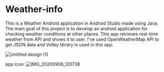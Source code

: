 # Weather-info

This is a  Weather Android application in Android Studio made using Java. The main goal of this project is to develop an android application for checking weather conditions at other places. This app retrieves real-time weather from API and shows it to user. I've used OpenWeatherMap API to get JSON data and Volley library is used in this app.


![Untitled design (1)](https://user-images.githubusercontent.com/45752419/110277421-3ce39a00-7ffb-11eb-90bb-9db8b8ca9de8.gif)

app icon:
![IMG_20200906_120738](https://user-images.githubusercontent.com/45752419/92319843-12a82400-f03a-11ea-8f6d-9cdcf457b761.JPG)

